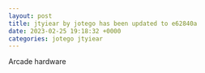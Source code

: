```yaml
---
layout: post
title: jtyiear by jotego has been updated to e62840a
date: 2023-02-25 19:18:32 +0000
categories: jotego jtyiear
---
```

Arcade hardware
